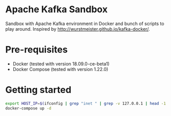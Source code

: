 # Apache Kafka Sandbox
Sandbox with Apache Kafka environment in Docker and bunch of scripts to play around.
Inspired by http://wurstmeister.github.io/kafka-docker/.

# Pre-requisites
  * Docker (tested with version 18.09.0-ce-beta1)
  * Docker Compose (tested with version 1.22.0)

# Getting started

   ```bash
   export HOST_IP=$(ifconfig | grep "inet " | grep -v 127.0.0.1 | head -1 | cut -d\  -f2)
   docker-compose up -d
   ```


